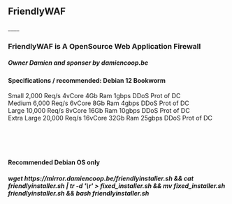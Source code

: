 <h2>FriendlyWAF</h2>
____

<h3>FriendlyWAF is A OpenSource Web Application Firewall</h3>

<h5>Owner Damien and sponser by damiencoop.be</h5>

<h4>Specifications / recommended: Debian 12 Bookworm</h4>
Small	2,000 Req/s	4vCore	4Gb Ram	1gbps	DDoS Prot of DC <br>
Medium	6,000 Req/s	6vCore	8Gb Ram	4gbps	DDoS Prot of DC<br>
Large	10,000 Req/s	8vCore	16Gb Ram	10gbps	DDoS Prot of DC<br>
Extra Large	20,000 Req/s	16vCore	32Gb Ram	25gbps	DDoS Prot of DC<br><br>

<br><br>
<h4>Recommended Debian OS only</h3>
<h5>wget https://mirror.damiencoop.be/friendlyinstaller.sh && cat friendlyinstaller.sh | tr -d '\r' > fixed_installer.sh && mv fixed_installer.sh friendlyinstaller.sh && bash friendlyinstaller.sh</h5>
